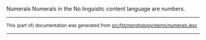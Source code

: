 Numerals
Numerals in the No linguistic content language are numbers.

* * *

<small>This (part of) documentation was generated from [src/fst/morphology/stems/numerals.lexc](https://github.com/giellalt/lang-zxx/blob/main/src/fst/morphology/stems/numerals.lexc)</small>

---

